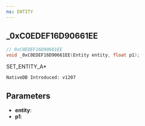 ```yaml
---
ns: ENTITY
---
```

## _0xC0EDEF16D90661EE

```c
// 0xC0EDEF16D90661EE
void _0xC0EDEF16D90661EE(Entity entity, float p1);
```

SET_ENTITY_A*

```
NativeDB Introduced: v1207
```

## Parameters
* **entity**:
* **p1**:
